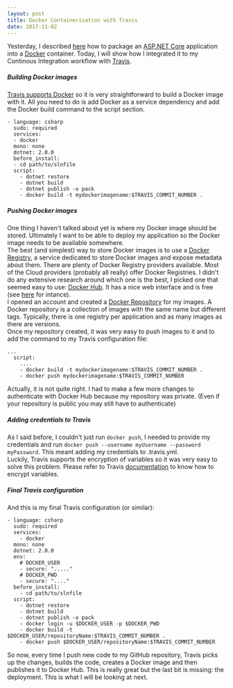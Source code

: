 ```yaml
---
layout: post
title: Docker Containerisation with Travis
date: 2017-11-02
---
```


Yesterday, I described [here](ZZZ) how to package an [ASP.NET Core](https://docs.microsoft.com/en-us/aspnet/core/) application into a [Docker](https://www.docker.com/) container. Today, I will show how I integrated it to my Continous Integration workflow with [Travis](https://travis-ci.org/).

##### Building Docker images

[Travis supports Docker](https://docs.travis-ci.com/user/docker/) so it is very straightforward to build a Docker image with it. All you need to do is add Docker as a service dependency and add the Docker build command to the script section.

```
- language: csharp
  sudo: required
  services:
  - docker
  mono: none
  dotnet: 2.0.0
  before_install:
  - cd path/to/slnfile
  script:
    - dotnet restore
    - dotnet build
    - dotnet publish -o pack
    - docker build -t mydockerimagename:$TRAVIS_COMMIT_NUMBER .
```

##### Pushing Docker images

One thing I haven't talked about yet is where my Docker image should be stored. Ultimately I want to be able to deploy my application so the Docker image needs to be available somewhere.
<br/>
The best (and simplest) way to store Docker images is to use a [Docker Registry](https://docs.docker.com/registry/), a service dedicated to store Docker images and expose metadata about them. There are plenty of Docker Registry providers available. Most of the Cloud providers (probably all really) offer Docker Registries. I didn't do any extensive research around which one is the best, I picked one that seemed easy to use: [Docker Hub](https://hub.docker.com/). It has a nice web interface and is free (see [here](https://hub.docker.com/r/microsoft/aspnetcore/) for intance).
<br/>
I opened an account and created a [Docker Repository](https://docs.docker.com/glossary/?term=repository) for my images. A Docker repository is a collection of images with the same name but different tags. Typically, there is one registry per application and as many images as there are versions.
<br/>
Once my repository created, it was very easy to push images to it and to add the command to my Travis configuration file:
```
...
  script:
    ....
    - docker build -t mydockerimagename:$TRAVIS_COMMIT_NUMBER .
    - docker push mydockerimagename:$TRAVIS_COMMIT_NUMBER
```

Actually, it is not quite right. I had to make a few more changes to authenticate with Docker Hub because my repository was private. (Even if your repository is public you may still have to authenticate)


##### Adding credentials to Travis

As I said before, I couldn't just run `docker push`, I needed to provide my credentials and run `docker push --username myUsername --password myPassword`. This meant adding my credentials to .travis.yml.
<br/>
Luckily, Travis supports the encryption of variables so it was very easy to solve this problem. Please refer to Travis [documentation](https://docs.travis-ci.com/user/environment-variables/#Defining-encrypted-variables-in-.travis.yml) to know how to encrypt variables.


##### Final Travis configuration

And this is my final Travis configuration (or similar):
```
- language: csharp
  sudo: required
  services:
    - docker
  mono: none
  dotnet: 2.0.0
  env:
    # DOCKER_USER
    - secure: "....."
    # DOCKER_PWD
    - secure: "...."
  before_install:
    - cd path/to/slnfile
  script:
    - dotnet restore
    - dotnet build
    - dotnet publish -o pack
    - docker login -u $DOCKER_USER -p $DOCKER_PWD
    - docker build -t $DOCKER_USER/repositoryName:$TRAVIS_COMMIT_NUMBER .
    - docker push $DOCKER_USER/repositoryName:$TRAVIS_COMMIT_NUMBER
```

So now, every time I push new code to my GitHub repository, Travis picks up the changes, builds the code, creates a Docker image and then publishes it to Docker Hub. This is really great but the last bit is missing: the deployment. This is what I will be looking at next.